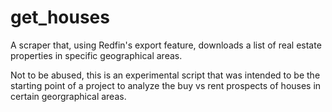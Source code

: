 # get_houses
A scraper that, using Redfin's export feature, downloads a list of real estate properties in specific geographical areas.

Not to be abused, this is an experimental script that was intended to be the starting point of a project to analyze the buy vs rent prospects of houses in certain georgraphical areas.
